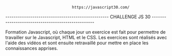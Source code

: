                                 https://javascript30.com/
-------------------------------------------------- CHALLENGE JS 30 --------------------------------------------------


Formation Javascript, où chaque jour un exercice est fait pour permettre de travailler sur le Javascript, HTML et le CSS.
Les exercices sont réalisés avec l'aide des vidéos et sont ensuite retravaillé pour mettre en place les connaissances apprises.

